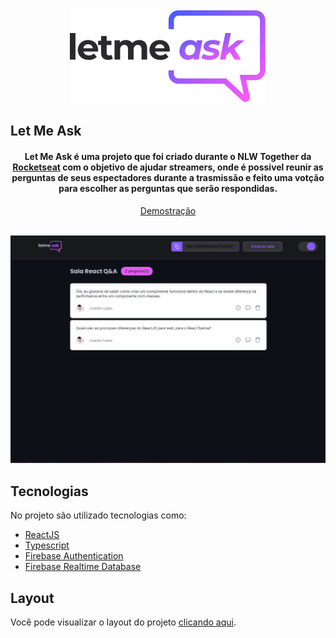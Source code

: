 <div align="center">
  <img src=".github/logo.svg" alt="Let Me Ask logo">
</div>

## Let Me Ask

<h4 align="center">
  Let Me Ask é uma projeto que foi criado durante o NLW Together da <a href="https://rocketseat.com.br/" target="_blank">Rocketseat</a> com o objetivo de ajudar streamers, onde é possivel reunir as perguntas de seus espectadores durante a trasmissão e feito uma votção para escolher as perguntas que serão respondidas.
</h4>

<div align="center">
  <a href="https://letmeask-nlw-781b6.firebaseapp.com/">Demostração</a>
</div>

<br />

![Let Me Ask preview](.github/preview.png)

## Tecnologias
No projeto são utilizado tecnologias como:
- [ReactJS](https://reactjs.org/)
- [Typescript](https://www.typescriptlang.org/)
- [Firebase Authentication](https://firebase.google.com/products/auth)
- [Firebase Realtime Database](https://firebase.google.com/products/realtime-database)


## Layout
Você pode visualizar o layout do projeto <a href="https://www.figma.com/file/Xe6YZgyYQGSvdtWZWtlhgw/Letmeask---NLW-6?node-id=0%3A1" target="_blank">clicando aqui</a>.
